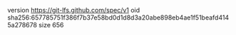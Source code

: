 version https://git-lfs.github.com/spec/v1
oid sha256:657785751f386f7b37e58bd0d1d8d3a20abe898eb4ae1f51beafd4145a278678
size 656
